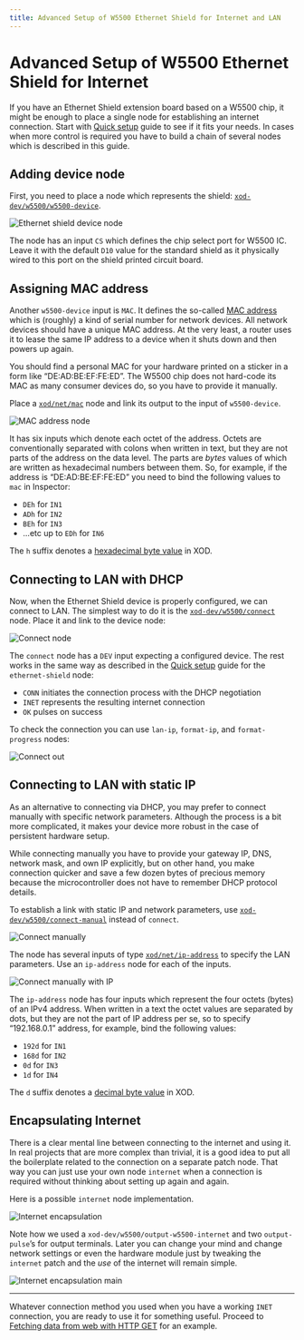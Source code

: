 ```yaml
---
title: Advanced Setup of W5500 Ethernet Shield for Internet and LAN
---
```


# Advanced Setup of W5500 Ethernet Shield for Internet

If you have an Ethernet Shield extension board based on a W5500 chip, it might be enough to place a single node for establishing an internet connection. Start with [Quick setup](../w5500-connect/) guide to see if it fits your needs. In cases when more control is required you have to build a chain of several nodes which is described in this guide.

## Adding device node

First, you need to place a node which represents the shield: [`xod-dev/w5500/w5500-device`](https://xod.io/libs/xod-dev/w5500/w5500-device/).

![Ethernet shield device node](./device.patch.png)

The node has an input `CS` which defines the chip select port for W5500 IC. Leave it with the default `D10` value for the standard shield as it physically wired to this port on the shield printed circuit board.

## Assigning MAC address

Another `w5500-device` input is `MAC`. It defines the so-called [MAC address](https://en.wikipedia.org/wiki/MAC_address) which is (roughly) a kind of serial number for network devices. All network devices should have a unique MAC address. At the very least, a router uses it to lease the same IP address to a device when it shuts down and then powers up again.

You should find a personal MAC for your hardware printed on a sticker in a form like “DE:AD:BE:EF:FE:ED”. The W5500 chip does not hard-code its MAC as many consumer devices do, so you have to provide it manually.

Place a [`xod/net/mac`](https://xod.io/libs/xod/net/mac/) node and link its output to the input of `w5500-device`.

![MAC address node](./mac.patch.png)

It has six inputs which denote each octet of the address. Octets are conventionally separated with colons when written in text, but they are not parts of the address on the data level. The parts are _bytes_ values of which are written as hexadecimal numbers between them. So, for example, if the address is “DE:AD:BE:EF:FE:ED” you need to bind the following values to `mac` in Inspector:

- `DEh` for `IN1`
- `ADh` for `IN2`
- `BEh` for `IN3`
- ...etc up to `EDh` for `IN6`

The `h` suffix denotes a [hexadecimal byte value](/docs/reference/data-types/#byte-literals) in XOD.

## Connecting to LAN with DHCP

Now, when the Ethernet Shield device is properly configured, we can connect to LAN. The simplest way to do it is the [`xod-dev/w5500/connect`](https://xod.io/libs/xod-dev/w5500/connect/) node. Place it and link to the device node:

![Connect node](./connect-dhcp.patch.png)

The `connect` node has a `DEV` input expecting a configured device. The rest works in the same way as described in the [Quick setup](../w5500-connect/) guide for the `ethernet-shield` node:

- `CONN` initiates the connection process with the DHCP negotiation
- `INET` represents the resulting internet connection
- `OK` pulses on success

To check the connection you can use `lan-ip`, `format-ip`, and `format-progress` nodes:

![Connect out](./connect-out.patch.png)

## Connecting to LAN with static IP

As an alternative to connecting via DHCP, you may prefer to connect manually with specific network parameters. Although the process is a bit more complicated, it makes your device more robust in the case of persistent hardware setup.

While connecting manually you have to provide your gateway IP, DNS, network mask, and own IP explicitly, but on other hand, you make connection quicker and save a few dozen bytes of precious memory because the microcontroller does not have to remember DHCP protocol details.

To establish a link with static IP and network parameters, use [`xod-dev/w5500/connect-manual`](https://xod.io/libs/xod-dev/w5500/connect-manual/) instead of `connect`.

![Connect manually](./connect-static.patch.png)

The node has several inputs of type [`xod/net/ip-address`](https://xod.io/libs/xod/net/ip-address/) to specify the LAN parameters. Use an `ip-address` node for each of the inputs.

![Connect manually with IP](./connect-static-ip.patch.png)

The `ip-address` node has four inputs which represent the four octets (bytes) of an IPv4 address. When written in a text the octet values are separated by dots, but they are not the part of IP address per se, so to specify “192.168.0.1” address, for example, bind the following values:

- `192d` for `IN1`
- `168d` for `IN2`
- `0d` for `IN3`
- `1d` for `IN4`

The `d` suffix denotes a [decimal byte value](/docs/reference/data-types/#byte-literals) in XOD.

## Encapsulating Internet

There is a clear mental line between connecting to the internet and using it. In real projects that are more complex than trivial, it is a good idea to put all the boilerplate related to the connection on a separate patch node. That way you can just use your own node `internet` when a connection is required without thinking about setting up again and again.

Here is a possible `internet` node implementation.

![Internet encapsulation](./internet.patch.png)

Note how we used a `xod-dev/w5500/output-w5500-internet` and two `output-pulse`’s for output terminals. Later you can change your mind and change network settings or even the hardware module just by tweaking the `internet` patch and the _use_ of the internet will remain simple.

![Internet encapsulation main](./main.patch.png)

---

Whatever connection method you used when you have a working `INET` connection, you are ready to use it for something useful. Proceed to [Fetching data from web with HTTP GET](../http-get/) for an example.
